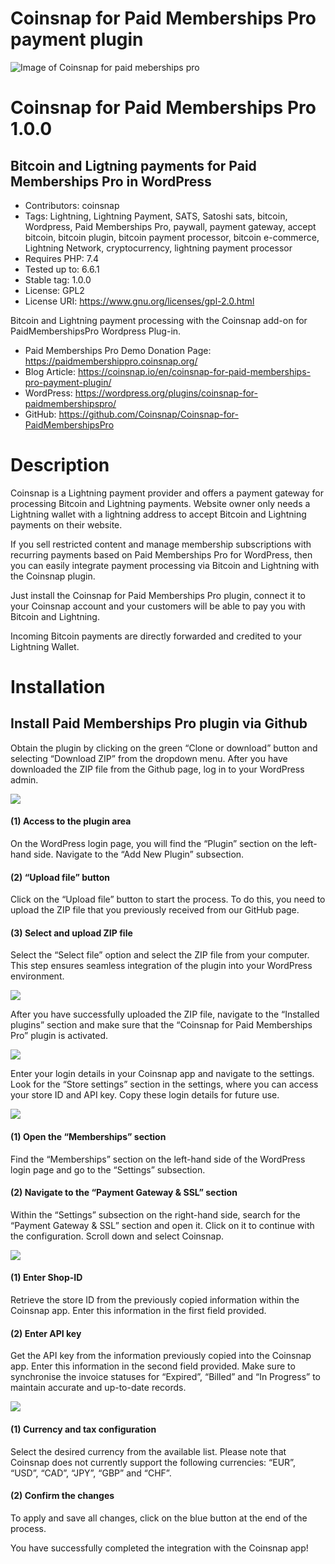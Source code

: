 # Coinsnap for Paid Memberships Pro payment plugin #
![Image of Coinsnap for paid meberships pro](https://coinsnap.io/wp-content/uploads/2024/01/coinsnap-for-paidmembershippro.png)

# Coinsnap for Paid Memberships Pro 1.0.0 #

## Bitcoin and Ligtning payments for Paid Memberships Pro in WordPress ##


* Contributors: coinsnap
* Tags: Lightning, Lightning Payment, SATS, Satoshi sats, bitcoin, Wordpress, Paid Memberships Pro, paywall, payment gateway, accept bitcoin, bitcoin plugin, bitcoin payment processor, bitcoin e-commerce, Lightning Network, cryptocurrency, lightning payment processor
* Requires PHP: 7.4
* Tested up to: 6.6.1
* Stable tag: 1.0.0
* License: GPL2
* License URI: https://www.gnu.org/licenses/gpl-2.0.html

Bitcoin and Lightning payment processing with the Coinsnap add-on for PaidMembershipsPro Wordpress Plug-in.

* Paid Memberships Pro Demo Donation Page: https://paidmembershippro.coinsnap.org/
* Blog Article: https://coinsnap.io/en/coinsnap-for-paid-memberships-pro-payment-plugin/
* WordPress: https://wordpress.org/plugins/coinsnap-for-paidmembershipspro/
* GitHub: https://github.com/Coinsnap/Coinsnap-for-PaidMembershipsPro

# Description #

Coinsnap is a Lightning payment provider and offers a payment gateway for processing Bitcoin and Lightning payments. Website owner only needs a Lightning wallet with a lightning address to accept Bitcoin and Lightning payments on their website.

If you sell restricted content and manage membership subscriptions with recurring payments based on Paid Memberships Pro for WordPress, then you can easily integrate payment processing via Bitcoin and Lightning with the Coinsnap plugin.

Just install the Coinsnap for Paid Memberships Pro plugin, connect it to your Coinsnap account and your customers will be able to pay you with Bitcoin and Lightning.

Incoming Bitcoin payments are directly forwarded and credited to your Lightning Wallet.

# Installation #

## Install Paid Memberships Pro plugin via Github ##

Obtain the plugin by clicking on the green “Clone or download” button and selecting “Download ZIP” from the dropdown menu. After you have downloaded the ZIP file from the Github page, log in to your WordPress admin.

![](https://coinsnap.io/wp-content/uploads/2024/01/Screenshot-2024-01-19-at-13.55.00.png)

#### (1) Access to the plugin area ####
On the WordPress login page, you will find the “Plugin” section on the left-hand side. Navigate to the “Add New Plugin” subsection.

#### (2) “Upload file” button ####
Click on the “Upload file” button to start the process. To do this, you need to upload the ZIP file that you previously received from our GitHub page.

#### (3) Select and upload ZIP file ####
Select the “Select file” option and select the ZIP file from your computer. This step ensures seamless integration of the plugin into your WordPress environment.

![](https://coinsnap.io/wp-content/uploads/2024/01/Screenshot-2024-01-19-at-15.38.39.png)

After you have successfully uploaded the ZIP file, navigate to the “Installed plugins” section and make sure that the “Coinsnap for Paid Memberships Pro” plugin is activated.

![](https://coinsnap.io/wp-content/uploads/2023/11/Screenshot-2024-05-27-at-08.16.52.png)

Enter your login details in your Coinsnap app and navigate to the settings. Look for the “Store settings” section in the settings, where you can access your store ID and API key. Copy these login details for future use.

![](https://coinsnap.io/wp-content/uploads/2024/01/Screenshot-2024-01-19-at-15.41.59.png)

#### (1) Open the “Memberships” section ####
Find the “Memberships” section on the left-hand side of the WordPress login page and go to the “Settings” subsection.

#### (2) Navigate to the “Payment Gateway & SSL” section ####
Within the “Settings” subsection on the right-hand side, search for the “Payment Gateway & SSL” section and open it. Click on it to continue with the configuration. Scroll down and select Coinsnap.

![](https://coinsnap.io/wp-content/uploads/2024/01/Screenshot-2024-01-19-at-15.42.18-1.png)

#### (1) Enter Shop-ID ####
Retrieve the store ID from the previously copied information within the Coinsnap app. Enter this information in the first field provided.

#### (2) Enter API key ####
Get the API key from the information previously copied into the Coinsnap app. Enter this information in the second field provided. Make sure to synchronise the invoice statuses for “Expired”, “Billed” and “In Progress” to maintain accurate and up-to-date records.

![](https://coinsnap.io/wp-content/uploads/2024/01/Screenshot-2024-01-23-at-14.42.58.png)

#### (1) Currency and tax configuration #### 
Select the desired currency from the available list. Please note that Coinsnap does not currently support the following currencies: “EUR”, “USD”, “CAD”, “JPY”, “GBP” and “CHF”.

#### (2) Confirm the changes ####
To apply and save all changes, click on the blue button at the end of the process.

You have successfully completed the integration with the Coinsnap app!
